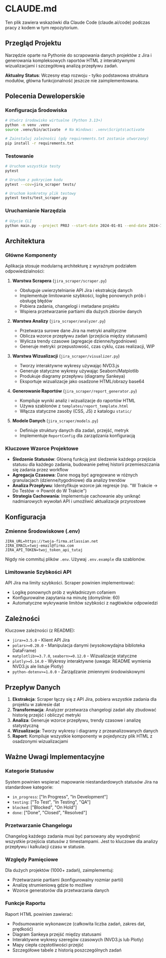 # CLAUDE.md

Ten plik zawiera wskazówki dla Claude Code (claude.ai/code) podczas pracy z kodem w tym repozytorium.

## Przegląd Projektu

Narzędzie oparte na Pythonie do scrapowania danych projektów z Jira i generowania kompleksowych raportów HTML z interaktywnymi wizualizacjami i szczegółową analizą przepływu zadań.

**Aktualny Status**: Wczesny etap rozwoju - tylko podstawowa struktura modułów, główna funkcjonalność jeszcze nie zaimplementowana.

## Polecenia Deweloperskie

### Konfiguracja Środowiska
```bash
# Utwórz środowisko wirtualne (Python 3.13+)
python -m venv .venv
source .venv/bin/activate  # Na Windows: .venv\Scripts\activate

# Zainstaluj zależności (gdy requirements.txt zostanie utworzony)
pip install -r requirements.txt
```

### Testowanie
```bash
# Uruchom wszystkie testy
pytest

# Uruchom z pokryciem kodu
pytest --cov=jira_scraper tests/

# Uruchom konkretny plik testowy
pytest tests/test_scraper.py
```

### Uruchamianie Narzędzia
```bash
# Użycie CLI
python main.py --project PROJ --start-date 2024-01-01 --end-date 2024-10-23 --granularity daily
```

## Architektura

### Główne Komponenty

Aplikacja stosuje modularną architekturę z wyraźnym podziałem odpowiedzialności:

1. **Warstwa Scrapera** (`jira_scraper/scraper.py`)
   - Obsługuje uwierzytelnianie API Jira i ekstrakcję danych
   - Implementuje limitowanie szybkości, logikę ponownych prób i obsługę błędów
   - Pobiera zadania, changelogi i metadane projektu
   - Wspiera przetwarzanie partiami dla dużych zbiorów danych

2. **Warstwa Analizy** (`jira_scraper/analyzer.py`)
   - Przetwarza surowe dane Jira na metryki analityczne
   - Oblicza wzorce przepływu zadań (przejścia między statusami)
   - Wylicza trendy czasowe (agregacje dzienne/tygodniowe)
   - Generuje metryki: przepustowość, czas cyklu, czas realizacji, WIP

3. **Warstwa Wizualizacji** (`jira_scraper/visualizer.py`)
   - Tworzy interaktywne wykresy używając NVD3.js
   - Generuje statyczne wykresy używając Seaborn/Matplotlib
   - Produkuje diagramy przepływu (diagramy Sankeya)
   - Eksportuje wizualizacje jako osadzone HTML/obrazy base64

4. **Generowanie Raportów** (`jira_scraper/report_generator.py`)
   - Kompiluje wyniki analiz i wizualizacje do raportów HTML
   - Używa szablonów z `templates/report_template.html`
   - Włącza statyczne zasoby (CSS, JS) z katalogu `static/`

5. **Modele Danych** (`jira_scraper/models.py`)
   - Definiuje struktury danych dla zadań, przejść, metryk
   - Implementuje `ReportConfig` dla zarządzania konfiguracją

### Kluczowe Wzorce Projektowe

- **Śledzenie Statusów**: Główną funkcją jest śledzenie każdego przejścia statusu dla każdego zadania, budowanie pełnej historii przemieszczania się zadania przez workflow
- **Agregacja Czasowa**: Dane mogą być agregowane w różnych granulacjach (dzienne/tygodniowe) dla analizy trendów
- **Analiza Przepływu**: Identyfikuje wzorce jak regresje (np. "W Trakcie → Do Testów → Powrót do W Trakcie")
- **Strategia Cachowania**: Implementuje cachowanie aby uniknąć nadmiarowych wywołań API i umożliwić aktualizacje przyrostowe

## Konfiguracja

### Zmienne Środowiskowe (.env)
```env
JIRA_URL=https://twoja-firma.atlassian.net
JIRA_EMAIL=twoj-email@firma.com
JIRA_API_TOKEN=twoj_token_api_tutaj
```

Nigdy nie commituj plików `.env`. Używaj `.env.example` dla szablonów.

### Limitowanie Szybkości API
API Jira ma limity szybkości. Scraper powinien implementować:
- Logikę ponownych prób z wykładniczym cofaniem
- Konfigurowalne zapytania na minutę (domyślnie: 60)
- Automatyczne wykrywanie limitów szybkości z nagłówków odpowiedzi

## Zależności

Kluczowe zależności (z README):
- `jira>=3.5.0` - Klient API Jira
- `polars>=0.20.0` - Manipulacja danymi (wysokowydajna biblioteka DataFrame)
- `matplotlib>=3.7.0`, `seaborn>=0.12.0` - Wizualizacje statyczne
- `plotly>=5.14.0` - Wykresy interaktywne (uwaga: README wymienia NVD3.js ale listuje Plotly)
- `python-dotenv>=1.0.0` - Zarządzanie zmiennymi środowiskowymi

## Przepływ Danych

1. **Ekstrakcja**: Scraper łączy się z API Jira, pobiera wszystkie zadania dla projektu w zakresie dat
2. **Transformacja**: Analyzer przetwarza changelogi zadań aby zbudować historię przejść i obliczyć metryki
3. **Analiza**: Generuje wzorce przepływu, trendy czasowe i analizę statystyczną
4. **Wizualizacja**: Tworzy wykresy i diagramy z przeanalizowanych danych
5. **Raport**: Kompiluje wszystkie komponenty w pojedynczy plik HTML z osadzonymi wizualizacjami

## Ważne Uwagi Implementacyjne

### Kategorie Statusów
System powinien wspierać mapowanie niestandardowych statusów Jira na standardowe kategorie:
- `in_progress`: ["In Progress", "In Development"]
- `testing`: ["To Test", "In Testing", "QA"]
- `blocked`: ["Blocked", "On Hold"]
- `done`: ["Done", "Closed", "Resolved"]

### Przetwarzanie Changelogu
Changelog każdego zadania musi być parsowany aby wyodrębnić wszystkie przejścia statusów z timestampami. Jest to kluczowe dla analizy przepływu i kalkulacji czasu w statusie.

### Względy Pamięciowe
Dla dużych projektów (1000+ zadań), zaimplementuj:
- Przetwarzanie partiami (konfigurowalny rozmiar partii)
- Analizę strumieniową gdzie to możliwe
- Wzorce generatorów dla przetwarzania danych

### Funkcje Raportu
Raport HTML powinien zawierać:
- Podsumowanie wykonawcze (całkowita liczba zadań, zakres dat, prędkość)
- Diagram Sankeya przejść między statusami
- Interaktywne wykresy szeregów czasowych (NVD3.js lub Plotly)
- Mapy ciepła częstotliwości przejść
- Szczegółowe tabele z historią poszczególnych zadań
